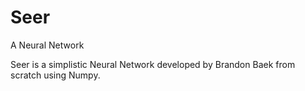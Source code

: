 # Seer
A Neural Network

Seer is a simplistic Neural Network developed by Brandon Baek from scratch using Numpy.
